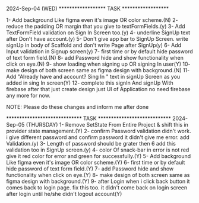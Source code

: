 2024-Sep-04 (WED) ****************** TASK ******************

1- Add background Like figma even it's image OR color scheme.(N)
2- reduce the padding OR margin that you give to textFormFields.(y)
3- Add TextFormField validation on Sign In Screen too.(y)
4- underline SignUp text after Don't have account.(y)
5- Don't give app bar to SignUp Screen. write signUp in body of Scaffold and don't write Page after SignUp(y)
6- Add Input validation in Signup screen(y)
7- first time or by default hide password of text form field.(N)
8- add Password hide and show functionality when click on eye.(N)
9- show loading when signing up OR signing In user(Y)
10- make design of both screen same as figma design with background.(N)
11- Add "Already have and account? Sing In " text in signUp Screen as you added in sing In screen(Y)
12- complete this signIn And signUp With firebase after that just create design just UI of Application no need firebase any more for now.

NOTE: Please do these changes and inform me after done

***************************** TASK ****************************
2024-Sep-05 (THURSDAY)
1- Remove SetState From Entire Project & shift this in provider state management.(Y)
2- confirm Password validation didn't work. i give different password and confirm password it didn't give me error. add Validation.(y)
3- Length of password should be grater then 6 add this validation too in SignUp screen.(y)
4- color Of snack-bar in error is not red give it red color for error and green for successfully.(Y)
5- Add background Like figma even it's image OR color scheme.(Y)
6- first time or by default hide password of text form field.(Y)
7- add Password hide and show functionality when click on eye.(Y)
8- make design of both screen same as figma design with background.(Y)
9- after Login when i click back button it comes back to login page. fix this too. it didn't come back on login screen after login until he/she didn't logout account(Y)